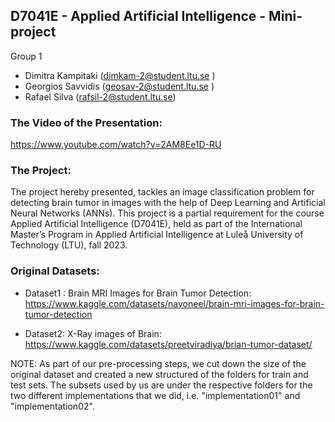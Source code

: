## **D7041E - Applied Artificial Intelligence - Mini-project**
Group 1
- Dimitra Kampitaki (dimkam-2@student.ltu.se )
- Georgios Savvidis (geosav-2@student.ltu.se )
- Rafael Silva (rafsil-2@student.ltu.se)

### The Video of the Presentation:
https://www.youtube.com/watch?v=2AM8Ee1D-RU

### The Project:
The project hereby presented, tackles an image classification problem for detecting brain tumor in images with the help of Deep Learning and Artificial Neural Networks (ANNs). This project is a partial requirement for the course Applied Artificial Intelligence (D7041E), held as part of the International Master’s Program in Applied Artificial Intelligence at Luleå University of Technology (LTU), fall 2023. 

### Original Datasets:
- Dataset1 : Brain MRI Images for Brain Tumor Detection: 
https://www.kaggle.com/datasets/navoneel/brain-mri-images-for-brain-tumor-detection

- Dataset2: X-Ray images of Brain: 
https://www.kaggle.com/datasets/preetviradiya/brian-tumor-dataset/


NOTE: As part of our pre-processing steps, we cut down the size of the original dataset and created a new structured of the folders for train and test sets. The subsets used by us are under the respective folders for the two different implementations that we did, i.e. "implementation01" and "implementation02".

